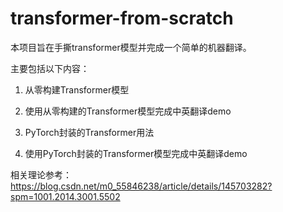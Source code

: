 # transformer-from-scratch
本项目旨在手撕transformer模型并完成一个简单的机器翻译。

主要包括以下内容：
1. 从零构建Transformer模型

2. 使用从零构建的Transformer模型完成中英翻译demo

3. PyTorch封装的Transformer用法

4. 使用PyTorch封装的Transformer模型完成中英翻译demo

相关理论参考：
https://blog.csdn.net/m0_55846238/article/details/145703282?spm=1001.2014.3001.5502
